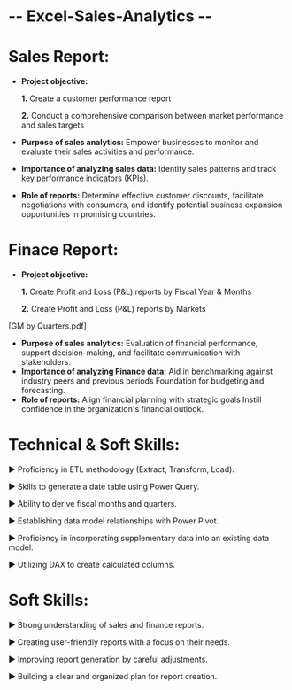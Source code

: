 # -- Excel-Sales-Analytics --

# Sales Report:

- **Project objective:**
  
  **1.** Create a customer performance report
  
  **2.** Conduct a comprehensive comparison between market performance and sales targets
- **Purpose of sales analytics:** Empower businesses to monitor and evaluate their sales activities and performance.
- **Importance of analyzing sales data:** Identify sales patterns and track key performance indicators (KPIs).
- **Role of reports:** Determine effective customer discounts, facilitate negotiations with consumers, and identify potential business expansion opportunities in promising countries.

# Finace Report:

- **Project objective:**

  **1.** Create Profit and Loss (P&L) reports by Fiscal Year & Months
  
  **2.** Create Profit and Loss (P&L) reports by Markets
  
[GM by Quarters.pdf]
  
- **Purpose of sales analytics:** Evaluation of financial performance, support decision-making, and facilitate communication with stakeholders.
- **Importance of analyzing Finance data:** Aid in benchmarking against industry peers and previous periods Foundation for budgeting and forecasting.
- **Role of reports:** Align financial planning with strategic goals Instill confidence in the organization's financial outlook.

# Technical & Soft Skills:
   ▶ Proficiency in ETL methodology (Extract, Transform, Load).
   
   ▶ Skills to generate a date table using Power Query.
   
   ▶ Ability to derive fiscal months and quarters.
   
   ▶ Establishing data model relationships with Power Pivot.
   
   ▶ Proficiency in incorporating supplementary data into an existing data model.
   
   ▶ Utilizing DAX to create calculated columns.

# Soft Skills:
   ▶ Strong understanding of sales and finance reports.
   
   ▶ Creating user-friendly reports with a focus on their needs.
   
   ▶ Improving report generation by careful adjustments.
   
   ▶ Building a clear and organized plan for report creation.
